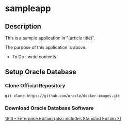 # sampleapp

## Description
This is a sample application in "(article title)".

The purpose of this application is above.

 - To Do : write contents.

## Setup Oracle Database
### Clone Official Repository
`git clone https://github.com/oracle/docker-images.git`

### Download Oracle Database Software
<a href="https://www.oracle.com/database/technologies/oracle-database-software-downloads.html">19.3 - Enterprise Edition (also includes Standard Edition 2)</a>
